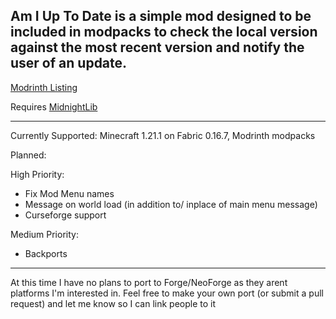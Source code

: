 Am I Up To Date is a simple mod designed to be included in modpacks to check the local version against the most recent version and notify the user of an update.
---------------------------------------------------------------------------------------------------------------------------------------------------------------------------------------------------------------------------------------------

[Modrinth Listing](https://modrinth.com/project/aiutd)

Requires [MidnightLib](https://github.com/TeamMidnightDust/MidnightLib)

---------------------------------------------------------------------------------------------------------------------------------------------------------------------------------------------------------------------------------------------

Currently Supported:
Minecraft 1.21.1 on Fabric 0.16.7, Modrinth modpacks

Planned:

High Priority:
* Fix Mod Menu names
* Message on world load (in addition to/ inplace of main menu message)
* Curseforge support

Medium Priority:
* Backports
---------------------------------------------------------------------------------------------------------------------------------------------------------------------------------------------------------------------------------------------

At this time I have no plans to port to Forge/NeoForge as they arent platforms I'm interested in. Feel free to make your own port (or submit a pull request) and let me know so I can link people to it
